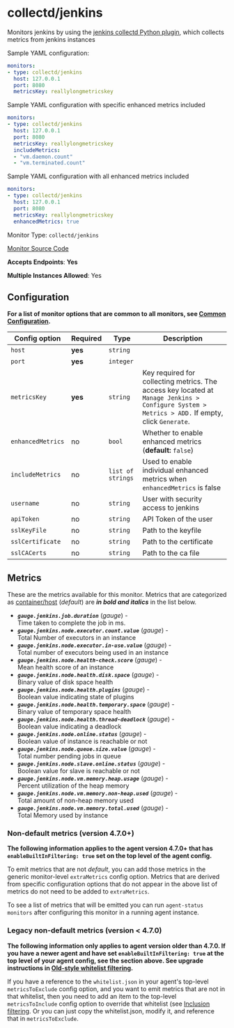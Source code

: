 <!--- GENERATED BY gomplate from scripts/docs/monitor-page.md.tmpl --->

# collectd/jenkins

Monitors jenkins by using the
[jenkins collectd Python
plugin](https://github.com/signalfx/collectd-jenkins), which collects
metrics from jenkins instances

Sample YAML configuration:

```yaml
monitors:
- type: collectd/jenkins
  host: 127.0.0.1
  port: 8080
  metricsKey: reallylongmetricskey
```

Sample YAML configuration with specific enhanced metrics included

```yaml
monitors:
- type: collectd/jenkins
  host: 127.0.0.1
  port: 8080
  metricsKey: reallylongmetricskey
  includeMetrics:
  - "vm.daemon.count"
  - "vm.terminated.count"
```

Sample YAML configuration with all enhanced metrics included

```yaml
monitors:
- type: collectd/jenkins
  host: 127.0.0.1
  port: 8080
  metricsKey: reallylongmetricskey
  enhancedMetrics: true
```


Monitor Type: `collectd/jenkins`

[Monitor Source Code](https://github.com/signalfx/signalfx-agent/tree/master/internal/monitors/collectd/jenkins)

**Accepts Endpoints**: **Yes**

**Multiple Instances Allowed**: Yes

## Configuration

**For a list of monitor options that are common to all monitors, see [Common
Configuration](../monitor-config.md#common-configuration).**


| Config option | Required | Type | Description |
| --- | --- | --- | --- |
| `host` | **yes** | `string` |  |
| `port` | **yes** | `integer` |  |
| `metricsKey` | **yes** | `string` | Key required for collecting metrics.  The access key located at `Manage Jenkins > Configure System > Metrics > ADD.` If empty, click `Generate`. |
| `enhancedMetrics` | no | `bool` | Whether to enable enhanced metrics (**default:** `false`) |
| `includeMetrics` | no | `list of strings` | Used to enable individual enhanced metrics when `enhancedMetrics` is false |
| `username` | no | `string` | User with security access to jenkins |
| `apiToken` | no | `string` | API Token of the user |
| `sslKeyFile` | no | `string` | Path to the keyfile |
| `sslCertificate` | no | `string` | Path to the certificate |
| `sslCACerts` | no | `string` | Path to the ca file |


## Metrics

These are the metrics available for this monitor.
Metrics that are categorized as
[container/host](https://docs.signalfx.com/en/latest/admin-guide/usage.html#about-custom-bundled-and-high-resolution-metrics)
(*default*) are ***in bold and italics*** in the list below.


 - ***`gauge.jenkins.job.duration`*** (*gauge*) - <br>    Time taken to complete the job in ms.
 - ***`gauge.jenkins.node.executor.count.value`*** (*gauge*) - <br>    Total Number of executors in an instance
 - ***`gauge.jenkins.node.executor.in-use.value`*** (*gauge*) - <br>    Total number of executors being used in an instance
 - ***`gauge.jenkins.node.health-check.score`*** (*gauge*) - <br>    Mean health score of an instance
 - ***`gauge.jenkins.node.health.disk.space`*** (*gauge*) - <br>    Binary value of disk space health
 - ***`gauge.jenkins.node.health.plugins`*** (*gauge*) - <br>    Boolean value indicating state of plugins
 - ***`gauge.jenkins.node.health.temporary.space`*** (*gauge*) - <br>    Binary value of temporary space health
 - ***`gauge.jenkins.node.health.thread-deadlock`*** (*gauge*) - <br>    Boolean value indicating a deadlock
 - ***`gauge.jenkins.node.online.status`*** (*gauge*) - <br>    Boolean value of instance is reachable or not
 - ***`gauge.jenkins.node.queue.size.value`*** (*gauge*) - <br>    Total number pending jobs in queue
 - ***`gauge.jenkins.node.slave.online.status`*** (*gauge*) - <br>    Boolean value for slave is reachable or not
 - ***`gauge.jenkins.node.vm.memory.heap.usage`*** (*gauge*) - <br>    Percent utilization of the heap memory
 - ***`gauge.jenkins.node.vm.memory.non-heap.used`*** (*gauge*) - <br>    Total amount of non-heap memory used
 - ***`gauge.jenkins.node.vm.memory.total.used`*** (*gauge*) - <br>    Total Memory used by instance

### Non-default metrics (version 4.7.0+)

**The following information applies to the agent version 4.7.0+ that has
`enableBuiltInFiltering: true` set on the top level of the agent config.**

To emit metrics that are not _default_, you can add those metrics in the
generic monitor-level `extraMetrics` config option.  Metrics that are derived
from specific configuration options that do not appear in the above list of
metrics do not need to be added to `extraMetrics`.

To see a list of metrics that will be emitted you can run `agent-status
monitors` after configuring this monitor in a running agent instance.

### Legacy non-default metrics (version < 4.7.0)

**The following information only applies to agent version older than 4.7.0. If
you have a newer agent and have set `enableBuiltInFiltering: true` at the top
level of your agent config, see the section above. See upgrade instructions in
[Old-style whitelist filtering](../legacy-filtering.md#old-style-whitelist-filtering).**

If you have a reference to the `whitelist.json` in your agent's top-level
`metricsToExclude` config option, and you want to emit metrics that are not in
that whitelist, then you need to add an item to the top-level
`metricsToInclude` config option to override that whitelist (see [Inclusion
filtering](../legacy-filtering.md#inclusion-filtering).  Or you can just
copy the whitelist.json, modify it, and reference that in `metricsToExclude`.



